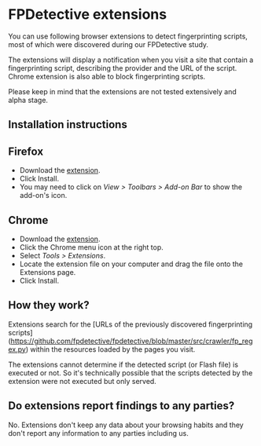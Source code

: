 # FPDetective extensions

You can use following browser extensions to detect fingerprinting scripts, most of which were 
discovered during our FPDetective study.

The extensions will display a notification when you visit a site that contain a fingerprinting script, 
describing the provider and the URL of the script. Chrome extension is also able to block fingerprinting scripts.

Please keep in mind that the extensions are not tested extensively and alpha stage.

 
## Installation instructions

## Firefox

* Download the [extension](https://github.com/fpdetective/fpdetective/blob/master/extensions/fpdetective.xpi?raw=true).
* Click Install.
* You may need to click on *View > Toolbars > Add-on Bar* to show the add-on's icon.

## Chrome
* Download the [extension](https://github.com/fpdetective/fpdetective/blob/master/extensions/chrome.crx?raw=true).
* Click the Chrome menu icon at the right top.
* Select *Tools > Extensions*.
* Locate the extension file on your computer and drag the file onto the Extensions page.
* Click Install.

## How they work?
Extensions search for the [URLs of the previously discovered fingerprinting scripts]
(https://github.com/fpdetective/fpdetective/blob/master/src/crawler/fp_regex.py) within the resources 
loaded by the pages you visit.

The extensions cannot determine if the detected script (or Flash file) is executed or not. 
So it's technically possible that the scripts detected by the extension were not executed but only served.

## Do extensions report findings to any parties?
No. Extensions don't keep any data about your browsing habits and they don't report any information to any
parties including us.


